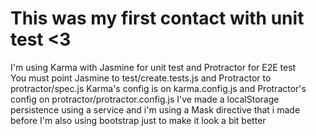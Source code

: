 # This was my first contact with unit test <3
                                          
I'm using Karma with Jasmine for unit test and Protractor for E2E test                                    
You must point Jasmine to test/create.tests.js and Protractor to protractor/spec.js
Karma's config is on karma.config.js and Protractor's config on protractor/protractor.config.js
I've made a localStorage persistence using a service and i'm using a Mask directive that i made before
I'm also using bootstrap just to make it look a bit better                                                